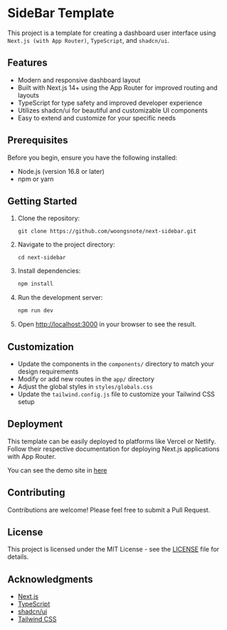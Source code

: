 # SideBar Template

This project is a template for creating a dashboard user interface using `Next.js (with App Router)`, `TypeScript`, and `shadcn/ui`.

## Features

- Modern and responsive dashboard layout
- Built with Next.js 14+ using the App Router for improved routing and layouts
- TypeScript for type safety and improved developer experience
- Utilizes shadcn/ui for beautiful and customizable UI components
- Easy to extend and customize for your specific needs

## Prerequisites

Before you begin, ensure you have the following installed:

- Node.js (version 16.8 or later)
- npm or yarn

## Getting Started

1. Clone the repository:

   ```
   git clone https://github.com/woongsnote/next-sidebar.git
   ```

2. Navigate to the project directory:

   ```
   cd next-sidebar
   ```

3. Install dependencies:

   ```bash
   npm install

   ```

4. Run the development server:

   ```bash
   npm run dev
   ```

5. Open [http://localhost:3000](http://localhost:3000) in your browser to see the result.

## Customization

- Update the components in the `components/` directory to match your design requirements
- Modify or add new routes in the `app/` directory
- Adjust the global styles in `styles/globals.css`
- Update the `tailwind.config.js` file to customize your Tailwind CSS setup

## Deployment

This template can be easily deployed to platforms like Vercel or Netlify. Follow their respective documentation for deploying Next.js applications with App Router.

You can see the demo site in [here](https://next-sidebar-delta.vercel.app/)

## Contributing

Contributions are welcome! Please feel free to submit a Pull Request.

## License

This project is licensed under the MIT License - see the [LICENSE](LICENSE) file for details.

## Acknowledgments

- [Next.js](https://nextjs.org/)
- [TypeScript](https://www.typescriptlang.org/)
- [shadcn/ui](https://ui.shadcn.com/)
- [Tailwind CSS](https://tailwindcss.com/)

